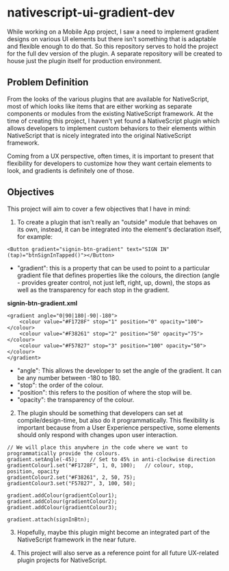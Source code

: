 # nativescript-ui-gradient-dev

While working on a Mobile App project, I saw a need to implement gradient designs on various UI elements but there isn't something that is adaptable and flexible enough to do that. So this repository serves to hold the project for the full dev version of the plugin. A separate repository will be created to house just the plugin itself for production environment.

## Problem Definition

From the looks of the various plugins that are available for NativeScript, most of which looks like items that are either working as separate components or modules from the existing NativeScript framework. At the time of creating this project, I haven't yet found a NativeScript plugin which allows developers to implement custom behaviors to their elements within NativeScript that is nicely integrated into the original NativeScript framework.

Coming from a UX perspective, often times, it is important to present that flexibility for developers to customize how they want certain elements to look, and gradients is definitely one of those.

## Objectives

This project will aim to cover a few objectives that I have in mind:

1. To create a plugin that isn't really an "outside" module that behaves on its own, instead, it can be integrated into the element's declaration itself, for example:
```
<Button gradient="signin-btn-gradient" text="SIGN IN" (tap)="btnSignInTapped()"></Button>
```
   - "gradient": this is a property that can be used to point to a particular gradient file that defines properties like the colours, the direction (angle - provides greater control, not just left, right, up, down), the stops as well as the transparency for each stop in the gradient.

**signin-btn-gradient.xml**

```
<gradient angle="0|90|180|-90|-180">
    <colour value="#F1728F" stop="1" position="0" opacity="100"></colour>
    <colour value="#F38261" stop="2" position="50" opacity="75"></colour>
    <colour value="#F57827" stop="3" position="100" opacity="50"></colour>
</gradient>
```

   - "angle": This allows the developer to set the angle of the gradient. It can be any number between -180 to 180.
   - "stop": the order of the colour.
   - "position": this refers to the position of where the stop will be.
   - "opacity": the transparency of the colour.

2. The plugin should be something that developers can set at compile/design-time, but also do it programmatically. This flexibility is important because from a User Experience perspective, some elements should only respond with changes upon user interaction.

```
// We will place this anywhere in the code where we want to programmatically provide the colours.
gradient.setAngle(-45);    // Set to 45% in anti-clockwise direction
gradientColour1.set("#F1728F", 1, 0, 100);   // colour, stop, position, opacity
gradientColour2.set("#F38261", 2, 50, 75);
gradientColour3.set("F57827", 3, 100, 50);

gradient.addColour(gradientColour1);
gradient.addColour(gradientColour2);
gradient.addColour(gradientColour3);

gradient.attach(signInBtn);
```

3. Hopefully, maybe this plugin might become an integrated part of the NativeScript framework in the near future.

4. This project will also serve as a reference point for all future UX-related plugin projects for NativeScript.
